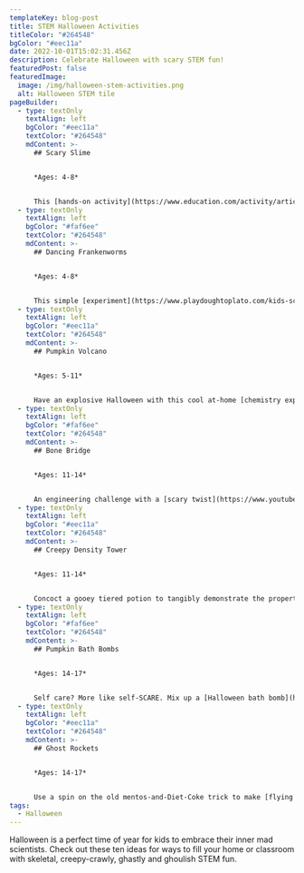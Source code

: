 ```yaml
---
templateKey: blog-post
title: STEM Halloween Activities
titleColor: "#264548"
bgColor: "#eec11a"
date: 2022-10-01T15:02:31.456Z
description: Celebrate Halloween with scary STEM fun!
featuredPost: false
featuredImage:
  image: /img/halloween-stem-activities.png
  alt: Halloween STEM tile
pageBuilder:
  - type: textOnly
    textAlign: left
    bgColor: "#eec11a"
    textColor: "#264548"
    mdContent: >-
      ## Scary Slime


      *Ages: 4-8*


      This [hands-on activity](https://www.education.com/activity/article/spooky-slime/) is perfect for tactile learners, and it can also provide a welcome break from the overwhelm of Halloween candy. Get (manageably) messy and get creative with sparkles, slime, glitter, and googly eyes as you concoct supernatural slime!
  - type: textOnly
    textAlign: left
    bgColor: "#faf6ee"
    textColor: "#264548"
    mdContent: >-
      ## Dancing Frankenworms


      *Ages: 4-8*


      This simple [experiment](https://www.playdoughtoplato.com/kids-science-dancing-frankenworms/) uses baking soda and vinegar to make gummy worms come alive and dance right in front of your eyes! It’s a particularly big hit with kids who love creepy-crawlies.
  - type: textOnly
    textAlign: left
    bgColor: "#eec11a"
    textColor: "#264548"
    mdContent: >-
      ## Pumpkin Volcano


      *Ages: 5-11*


      Have an explosive Halloween with this cool at-home [chemistry experiment](https://thestemlaboratory.com/pumpkin-volcano/)! We recommend stocking up on a few pumpkins – your kids will want to run this experiment again and again.
  - type: textOnly
    textAlign: left
    bgColor: "#faf6ee"
    textColor: "#264548"
    mdContent: >-
      ## Bone Bridge


      *Ages: 11-14*


      An engineering challenge with a [scary twist](https://www.youtube.com/watch?v=GucNGwQTGfM)? You don’t say! Get your young maker thinking about bridge design this Halloween season.
  - type: textOnly
    textAlign: left
    bgColor: "#eec11a"
    textColor: "#264548"
    mdContent: >-
      ## Creepy Density Tower


      *Ages: 11-14*


      Concoct a gooey tiered potion to tangibly demonstrate the properties of density in this creepy [liquid layers](https://www.science-sparks.com/creepy-density/) challenge!
  - type: textOnly
    textAlign: left
    bgColor: "#faf6ee"
    textColor: "#264548"
    mdContent: >-
      ## Pumpkin Bath Bombs


      *Ages: 14-17*


      Self care? More like self-SCARE. Mix up a [Halloween bath bomb](https://helloglow.co/halloween-bath-bombs/) with your teenager using turmeric, baking soda, and more.
  - type: textOnly
    textAlign: left
    bgColor: "#eec11a"
    textColor: "#264548"
    mdContent: >-
      ## Ghost Rockets


      *Ages: 14-17*


      Use a spin on the old mentos-and-Diet-Coke trick to make [flying ghost rockets](https://www.growingajeweledrose.com/2013/09/ghost-rockets-halloween-activity.html)! You can even run several “trials” of this experiment, varying the ingredients to see how the flight patterns are affected.
tags:
  - Halloween
---
```

Halloween is a perfect time of year for kids to embrace their inner mad scientists. Check out these ten ideas for ways to fill your home or classroom with skeletal, creepy-crawly, ghastly and ghoulish STEM fun.